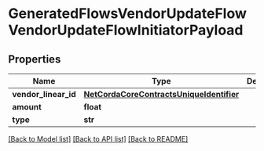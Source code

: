 # GeneratedFlowsVendorUpdateFlowVendorUpdateFlowInitiatorPayload

## Properties
Name | Type | Description | Notes
------------ | ------------- | ------------- | -------------
**vendor_linear_id** | [**NetCordaCoreContractsUniqueIdentifier**](NetCordaCoreContractsUniqueIdentifier.md) |  | 
**amount** | **float** |  | 
**type** | **str** |  | 

[[Back to Model list]](../README.md#documentation-for-models) [[Back to API list]](../README.md#documentation-for-api-endpoints) [[Back to README]](../README.md)


